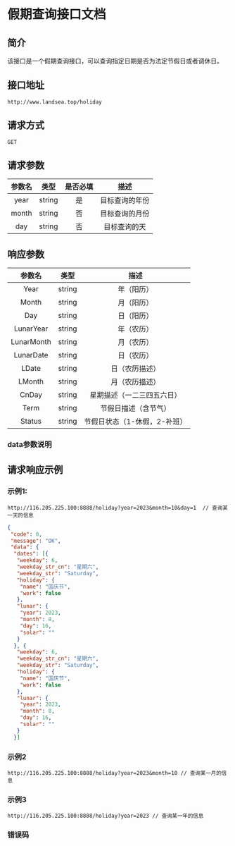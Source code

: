 # 假期查询接口文档
## 简介
该接口是一个假期查询接口，可以查询指定日期是否为法定节假日或者调休日。

## 接口地址
```
http://www.landsea.top/holiday
```
## 请求方式
```
GET
```
## 请求参数

| 参数名 |  类型  | 是否必填 |      描述      |
| :----: | :----: | :------: | :------------: |
|  year  | string |    是    | 目标查询的年份 |
| month  | string |    否    | 目标查询的月份 |
|  day   | string |    否    |  目标查询的天  |

## 响应参数

|   参数名   |  类型  |             描述             |
| :--------: | :----: | :--------------------------: |
|    Year    | string |          年（阳历）          |
|   Month    | string |          月（阳历）          |
|    Day     | string |          日（阳历）          |
| LunarYear  | string |          年（农历）          |
| LunarMonth | string |          月（农历）          |
| LunarDate  | string |          日（农历）          |
|   LDate    | string |        日（农历描述）        |
|   LMonth   | string |        月（农历描述）        |
|   CnDay    | string |  星期描述（一二三四五六日）  |
|    Term    | string |     节假日描述（含节气）     |
|   Status   | string | 节假日状态（1-休假，2-补班） |

### data参数说明

## 请求响应示例
### 示例1:
```
http://116.205.225.100:8888/holiday?year=2023&month=10&day=1  // 查询某一天的信息
```

```json
{
 "code": 0,
 "message": "OK",
 "data": {
  "dates": [{
   "weekday": 6,
   "weekday_str_cn": "星期六",
   "weekday_str": "Saturday",
   "holiday": {
    "name": "国庆节",
    "work": false
   },
   "lunar": {
    "year": 2023,
    "month": 8,
    "day": 16,
    "solar": ""
   }
  }, {
   "weekday": 6,
   "weekday_str_cn": "星期六",
   "weekday_str": "Saturday",
   "holiday": {
    "name": "国庆节",
    "work": false
   },
   "lunar": {
    "year": 2023,
    "month": 8,
    "day": 16,
    "solar": ""
   }
  }]
```

### 示例2
```
http://116.205.225.100:8888/holiday?year=2023&month=10 // 查询某一月的信息
```


### 示例3
```
http://116.205.225.100:8888/holiday?year=2023 // 查询某一年的信息
```

### 错误码



